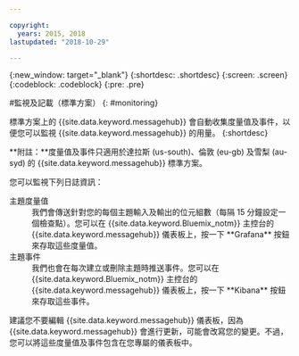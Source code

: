 ```yaml
---

copyright:
  years: 2015, 2018
lastupdated: "2018-10-29"

---
```


{:new_window: target="_blank"}
{:shortdesc: .shortdesc}
{:screen: .screen}
{:codeblock: .codeblock}
{:pre: .pre}


#監視及記載（標準方案）
{: #monitoring}

標準方案上的 {{site.data.keyword.messagehub}} 會自動收集度量值及事件，以便您可以監視 {{site.data.keyword.messagehub}} 的用量。
{:shortdesc}

**附註：**度量值及事件只適用於達拉斯 (us-south)、倫敦 (eu-gb) 及雪梨 (au-syd) 的 {{site.data.keyword.messagehub}} 標準方案。 


您可以監視下列日誌資訊：

<dl>
<dt>主題度量值</dt>
<dd>我們會傳送針對您的每個主題輸入及輸出的位元組數（每隔 15 分鐘設定一個檢查點）。您可以在 {{site.data.keyword.Bluemix_notm}} 主控台的 {{site.data.keyword.messagehub}} 儀表板上，按一下
**Grafana** 按鈕來存取這些度量值。
</dd>
<dt>主題事件</dt>
<dd>我們也會在每次建立或刪除主題時推送事件。您可以在 {{site.data.keyword.Bluemix_notm}} 主控台的 {{site.data.keyword.messagehub}} 儀表板上，按一下
**Kibana** 按鈕來存取這些事件。
</dd>
</dl>


建議您不要編輯 {{site.data.keyword.messagehub}} 儀表板，因為 {{site.data.keyword.messagehub}} 會進行更新，可能會改寫您的變更。不過，您可以將這些度量值及事件包含在您專屬的儀表板中。


